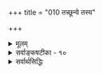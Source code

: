+++
title = "010 तच्छून्ये तस्य"

+++
<details><summary>मूलम्</summary>

तच्छून्ये तस्य वृत्तिः कथमिव घटते तद्विशिष्टे तु वृत्तौ स्वाधारत्वप्रसङ्गस्तत इह न गुणो नापि धर्मीत्ययुक्तम् ।  
तद्वृत्तिर्धर्मिमात्रे न भवति तत एवास्य तच्छून्यताऽतो नोक्तौ दोषौ स्वधीवाग्विहतिरितरथा तद्वदन्येऽपि जल्पाः ॥ १० ॥
</details>

<details><summary>सर्वाङ्कषटीका - १०</summary>

धर्मधर्मिणोर्भेदे वृत्त्यनुपपत्तिमाशङ्क्य निराकरोति - तच्छून्येत्यादिना । 'नीलो घटः' इत्यादिविशिष्टबुद्धौ किं नैल्यशून्ये घटे नैल्यं वर्तते, उत नैल्यवति घटे नैल्यं वर्तत इत्युच्यते ? आद्ये **तच्छून्ये** = नैल्यशून्ये घटे तस्य **वृत्तिः** = नैल्यस्य वृत्तिः कथमिव घटते? नैल्यशून्ये नैल्यं कथं स्यात्, व्याघातात् । द्वितीये, तद्विशिष्टे वृत्तौ **तु** = नैल्यविशिष्टे घटे नैल्यस्य वृत्तौ तु, **स्वाधारत्वप्रसङ्गः** = नैल्यस्य नैल्यमेव आधारः इति प्रसज्येत । एकस्यैवाधारत्वं आधेयत्वञ्च व्याहतमेव । 'नैल्यविशिष्टे नैल्यं वर्तते ' इत्युच्यमान आधारकोटौ नैल्यं वर्तत इति, स्वस्य स्वयमेवाधारः इत्यायाति । ततः तस्मात् कारणात् **इह** = अस्मिन् विचारे, गुणः न, नापि **धर्मी** =गुणी । किन्तु एकमेव वर्तत इति । तदेतन्निराकरोति - इति **अयुक्तम्** =असमञ्जसम् । एवमपलापः न युज्यते । कुत इत्यत्राह - तद्वृत्तिः धर्मिमात्रे इति । **तद्वत्तिः** = धर्मस्य नैल्यादेः वर्तनम्, न नैल्यविशिष्टे, नापि नैल्यशून्ये, पूर्वोक्तदोषात् । किन्तु **धर्मिमात्रे** = घटमात्रे । तत **एव** = तस्मादेव हेतोः **अस्य** = धर्मिणः घटादेः **तच्छून्यता** = नैल्यादिशून्यता न भवति । अतः उक्तौ **दोषौ** = कल्पद्वयोक्तौ दोषौ न भवतः । **इतरथा** = एवमनङ्गीकारे **स्वधीवाग्विहतिः** = स्वधीविहतिः स्वानुभवविरोधः, **स्ववाग्विहतिः** = स्ववचनविरोधञ्च दुस्त्यजौ भवेताम् । धर्मधर्मिभावसामान्यस्यैव निराकरणे सर्वैर्मूकैरेव भवितव्यमिति प्रतिबन्दीमाह - तद्वदिति । **अन्ये** = वृत्त्यनुपपत्त्यादयः जल्पाः **अपि** = वाग्विलासा अपि **तद्वत्** = स्ववाग्विहत्यादिनिरस्ताः ॥ 

में पृ पृ 

अयं भावः - एवं धर्मधर्मिभावनिराकरणं किं अविनाभावस्थलमात्रे, उत सर्वत्रापि ? अविनाभावस्थल एवेति चेत्; एवं विकल्पः विनाभावस्थलेऽपि हि समानः । तथाहि - 'घटवत् भूतलम्' इत्यादावपि, घटशून्ये भूतले घटो वर्तते, उत घटविशिष्टे भूतले घटो वर्तते ? इति प्रश्ने, पक्षद्वयमपि न 



[[22]]

वक्तुं शक्यम्, दोषस्य स्पष्टत्वात् । किन्तु 'भूतले घटो वर्तते इत्येवोच्यते; सर्वैरपि तथैव व्यवहारात् । भूतले वर्तमानं घटं पश्यन्, घटस्याधेयताम्, भूतलस्याधारतां च जानन् 'भूतले घटः' इति वा 'घटवद्भूतलम्' इति वा व्यवहरति । एवमेव 'नीलो घटः' इत्यत्रापि 'घटे नैल्यं वर्तते' इत्येतावन्मात्रकथने का हानिः ? 

ननु चक्षुषा घटं पश्यति, भूतलं च पश्यति । एतदुभयातिरिक्तं किमन्यत् पश्यति? एवं सति घटस्य आधेयताम्, भूतलस्य आधारताञ्च जानातीति कथमुच्यते ? सुसूक्ष्मदर्शनेऽपि घटे अतिरिक्तां आधेयतां वा, भूतले अतिरिक्तां अधिकरणतां वा न हि चक्षुषा पश्यामः इति चेत्; सत्यम् । सन्ति किल बहुविधा व्यवहाराः । ज्ञानं यादृशं तादृशः खलु व्यवहारः । घटं पटं च एकस्मिन्नेव भूतले पश्यन् 'घटपटौ पश्यामि' इति व्यवहरति । घटं भूतलं च पश्यन् न तथा 'घटभूतले पश्यामि' इति व्यवहरति ; किन्तु ' घटवद्भूतलं पश्यामि' इति, 'भूतले घटं पश्यामि' इति वा व्यवहरति । एतत् कुतः ? इति वक्तव्यम् । 'घटपटौ पश्यामि' इत्यत्र घटपटयोस्संबन्धाग्रहणादेव, घटस्य पटस्य पृथनिर्देशः, द्विवचनञ्च । घटं भूतलं च पश्यंस्तु जनः घटभूतलातिरिक्तं तयोराधाराधेयभावमपि तत्र जानाति । अत एव 'घटवत्' इति संबन्धसूचकं मतुप्प्रत्यययुक्तं शब्दं व्यवहरति, 'भूतले' इति सप्तम्यन्तं वा व्यवहरति । तेन घटभूतलयोः संबन्धम्, तत्प्रयुक्तमाधाराधेयभावं च व्यवहरन्ति सर्वे । अतः 'घटविशिष्टं भूतलम्' इत्याकारिका विशिष्टबुद्धिः अपलपितुं न शक्या । तत्र यत् वैशिष्ट्यं स एव संबन्धः । एवमेव गुणविशिष्टद्रव्यविषयिणी बुद्धिरपि दुरपह्नवा ॥ 

ननु तर्हि घटपदोपरि मतुप्प्रत्ययवत्, नीलपदोपरि 'नीलवान्' इति मतुप्प्रत्ययः स्यात् । 'नीलो घटः' इत्येव खलु सर्वोऽपि वक्ति । अतो नीलघटयोरभेद एव प्रामाणिक इति चेत्, न, नीलपदं हि नीलरूपवाचि । नीलरूपघटयोरभेदे 'नीलरूपो घटः' इति कुतो न प्रयुज्यते ? 'नीलरूपवान् घटः' इत्येव सर्वैरुच्यते । अतोऽस्त्येव गुणवाचिपदात् मतुप्प्रत्ययः । अन्यथा नीलपदघटपदार्थयोरभेदे घट-कुंभादिपदवत् तयोः पर्यायता स्यात् । तर्हि नीलपदोपरि कुतो न मतुप्प्रत्यय इति चेत्; ‘गुणवचनेभ्यो मतुबो/लुगिष्टः पो इत्यनुशासनमेव तत्र प्रमाणम् । अत एव 'गुणे शुक्लादयः पुंसि गुणिलिङ्गास्तु तद्वति' (अम. धी. 17 ) इति कोशोऽपि । तावता 'नीलवान् घटः' इति व्यवहारो नाबद्धः । तर्हि 'रूप' पदात् कथं मतुप् इति चेत्, लोक एव प्रष्टव्यः । रूपादिशब्दाः शास्त्रे सामान्यशब्दाः, लोके तु सौन्दर्येऽर्थे प्रयुज्यन्ते । अतः रूपत्वव्याप्यजातिमद्वाचकनीलादिपदानामेवायं न्याय इति लोकप्रयोगादेव निर्णेयम् । एवं रसादिवाचकपदेष्वपि द्रष्टव्यम्। गुणप्राधान्यविवक्षया वा 'तद्गुणसारत्वात्तद्व्यपदेशः' इति न्यायेन मतुप्प्रत्ययरहितः प्रयोगः । ननु नीलादिपदानां गुणिनि लक्षणैवेति चेत्, तावतापि गुणगुणिनोर्भेदस्यैव सिद्धेः । प्रयोगस्य तौल्ये, एकत्र शक्तिः, अन्यत्र लक्षणेत्यत्र नियामकाभावादुभयत्रापि शक्तेरेव न्याय्यत्वात् ॥ 

ननु घटभूतलयोः आधाराधेयभावो नाम नातिरिक्तो धर्मः, किन्तु आधाराधेयरूप एव । एवञ्चाधारतायाः आधेयतायाश्च भूतलघटरूपत्वेऽपि 'अधिकरणतावत् भूतलम्' 'आधेयतावान् घटः' इति मतुप्प्रत्ययो दृश्यते । तद्वदेव गुणगुणिनोरप्यभेदेऽपि मतुप्प्रत्ययः स्यात् । तावता कथमतिरिक्तत्वसिद्धिः ? न चैतत्परिहारार्थम् 

[[23]]



आधारत्वाधेयत्वादीनामतिरिक्तत्वमेवेति वाच्यम्; यदि घटे आधेयता अतिरिक्ता, तदा आधेयतायामाधेयतान्तराङ्गीकारप्रसङ्गादनवस्थापत्तिः । किञ्च तादृशाधेयतान्तरनिरूपिताधिकरणताया अपि आधेयतायामङ्गी कारप्रसङ्गः । एवमधिकरणतायामप्याधेयताङ्गीकार्या, अधिकरणापेक्षयाधिकरणताया आधेयत्वादिति बहुमुखानवस्थाप्रसङ्गः । अतः आधेयतादिकं नातिरिक्तमित्येव युक्तम् । एवञ्चानतिरिक्तत्वेऽपि मतुप्प्रत्ययः दृश्यत एवेति चेत्; तर्हि घटभूतलयोरपि भेदो न स्यात् । तत्रापि मतुप्प्रत्ययस्याभेदेऽप्युपपत्तेः । न चेष्टापत्तिः; को वानुन्मत्तः घटभूतलयोरैक्यं ब्रूयात् । न च पृथक्सिद्धिस्थले अस्तु सार्थको मतुप्प्रत्ययः । अपृथक्सिद्धिस्थले मास्तु इति शङ्खयम्; 'नीलरूपवान् घटः' इति प्रयोगस्य दर्शितत्वात् । किञ्च 'दृष्टमेव स्पृशामि इति प्रत्यभिज्ञया गुणगुणिनोर्भेदस्यैव प्रत्यक्षसिद्धतया मतुप्प्रत्ययः सार्थक एव । 'आधेयतावान् घटः' इत्यादिव्यवहारस्य केवलशास्त्रसंकेतपरिकल्पितत्वान्न तुल्यन्यायावतारः । 'प्रतीति-व्यवहाराभ्यां वस्तुसिद्धिः' इति हि न्यायः । 'आधेयतावान्' इत्यादिस्तु न प्रतीतिः, नापि व्यवहारः, किन्तु केवलं शास्त्रीयो निर्देशः । एतादृशशास्त्रीयव्यवहारनिर्वाहायैव कल्पितः शब्दविकल्पः । आधाराधेयभावस्तु घटभूनलयोरेव । अन्यथा 'भूतलवृत्तिघटो भूतले वर्तते, उत भूतलावृत्तिघटो भूतले वर्तते ? नाद्यः, , भूतलवृत्तिर्घटो भूतले पुनः कथं वर्तेत ? न द्वितीयः, भूतलावृत्तिर्घटो भूतले कथं स्यात् ?' इत्यपि स्यात् । अतः ‘घटविशिष्टे' ‘घटशून्ये' इत्यादि केवलशब्दाडम्बरमात्रम् । घटभूतलयोराधाराधेयभावः किल प्रत्यक्षदृष्टः । न तत्र शब्दापेक्षा । शब्दप्रयोगोऽपि 'भूतले घटः' इत्येतावानेवेत्यादिकं पूर्वमेवोक्तम् । अतो न वृत्त्यनुपपत्तिः ॥ एवमपि पुनः पुनस्तदेवोच्यते चेत्, इदमत्र वक्तव्यम् । अस्मत्पक्षस्य दुष्टत्वं वदता, 'दुष्ट' शब्दस्य दोषविशिष्टवाचकत्वात्, अस्मत्पक्षः धर्मी, दोषः धर्मश्चाङ्गीकार्य एव । एवञ्च दोषविशिष्टे दोषो वर्तते, उत दोषशून्ये दोषो वर्तते ? प्रथमपक्षे दोषस्य दोष एवाधारः स्यात् । स्वस्य स्वाधारत्वं तु व्याहतम् । द्वितीयपक्षे दोषशून्ये दोषः कथं स्यात् ? एवं स्ववचनविरोधः स्वानुभवविरोधश्च दुष्परिहरः । अतो विशिष्टबुद्धिरनिवार्यैव ॥ 

ननु ! न केवलं वृत्त्यनुपपत्तिः । किन्तु संबन्धानुपपत्तिरपि । घटः, भूतलं चेति द्वावपि स्वतन्त्रौ पदार्थों । न हि तौ स्वस्वरूपे परस्परापेक्षौ । अतः स्वतन्त्रयोरुभयोर्वैशिष्ट्यप्रतीतिः केवलविकल्परूपा, न प्रामाणिकी । न च तयोरन्यः संयोगः संबन्धो वर्तते, तस्यापि संबन्धान्तरापेक्षायामनवस्थानात् । अनपेक्षायाञ्च, संयोगस्य संबन्धान्तराभावे, घटस्यापि मास्तु संबन्धः । न चेष्टापत्तिः, एवं तर्हि हिमवद्विन्ध्ययोरपि सम्बन्धव्यवहारः स्यात् । अतस्संबन्धव्यवहारः कल्पित एवेति विशिष्टबुद्धेः कल्पितत्त्वं दुर्वारम् । अतश्च धर्मधर्मिभावस्य कल्पितत्वात् द्रव्याद्रव्यविभागः न घटत एवेति चेत्, तत्राह - तद्वदन्येऽपि जल्पा इति । . अन्ये जल्पा **अपि** =संबन्धानुपपत्त्यादिप्रलापा अपि तद्वत् वृत्त्यनुपपत्त्यादिवदेव स्वतो निरस्ताः । मत्तोन्मत्तप्रलापादीनां किमस्ति मौल्यम् ! तदिदं 'जल्पाः' इति पदेन सूचितम् । घटभूतले न हिमवद्विन्ध्यतुल्ये । नापि तत्पदे घटकलशपदवत्पर्याये । नापि नैल्यर्घटवदविनाभूते । अतश्च घटभूतलपदयोः पर्यायत्वाभावात्, घटभूतलयोर्विनाभावात्, तयोराधाराधेयभावदर्शनाच्च तयोर्विशिष्टव्यवहारो विलक्षणो दुरपह्नवः । अतः

[[24]]

'घटभूतलयोः भिन्नपदार्थयोः, हिमवद्विन्ध्ययोरिव संबन्धो न भवति' इत्यादिकं हि जल्पमात्रम् । प्रत्यक्षसिद्धं संबन्धं अपलपतां वाद एव नास्त्यधिकारः । घटभूतलयोर्मध्येऽतिरिक्तः पदार्थः को वा भासते ? तयोरन्तरालाभावमात्रं दृश्यते । अतो नैरन्तर्यमेव संयोगः, न त्वतिरिक्त इति चेत्, विचार्यत इदमद्रव्यसरे । एवञ्च धर्मधर्मिभावस्य दुरभिलपत्वात्, गुणगुणिभावः, आधाराधेयभावोऽपि दुरभिलपः ॥ 

यो 

ननु यदि गुणगुणिनौ भिन्नौ स्याताम्, कदाचित् कस्यचित् घटभूतलवद्भिन्नावुपलभ्येताम् । तथानुपलंभान्नास्ति तयोर्भेद इति चेत्, किं गुणगुणिनावङ्गीकृत्येदमापाद्यते, उतानङ्गीकृत्य ? आद्ये, कथमङ्गीकृत्य निराकरणं घटेत? द्वितीये तयोरनङ्गीकारादेव निराकरणं न घटेत । न हि शशशृङ्गं निराकर्तव्यम्, तस्याभावादेव । 'यदि तौ भिन्नौ स्याताम्, तर्हि प्रत्येकमप्युपलभ्येताम्' इति तर्क एवात्र विवक्षित इत्यपि - भेदाभेदयोः उपलंभं प्रत्यप्रयोजकत्वेनोक्ततर्कस्य प्रतितर्कपराहतत्वात् । ततश्चोक्ततर्कस्य तर्काङ्गपञ्चकान्यतमहान्या दुस्तर्कत्वम् । तथा हि - ' पर्वतो वह्निमान् धूमात्' इति प्रयोगे; 'धूमोऽस्तु, वह्निर्मास्तु' इत्यप्रयोजकशङ्कायां कृतायां, 'यदि वह्निर्न स्यात्, तर्हि धूमोऽपि न स्यात्, इत्यनुकूलस्तर्कः अप्रयोजकशङ्कावारणाय कर्तव्यः । अस्य तर्कस्य अङ्गानि पञ्च - १. आपाद्यापादकयोर्व्याप्तिः । २. आपाद्यस्य विपर्यये पर्यवसानम् । ३. आपाद्यस्य परानिष्टत्वम् । ४. अस्य तर्कस्य परपक्षासाधकत्वम् । ५. अस्य तर्कस्य प्रतितर्केणापराहतिश्चेति ॥ 

१. अत्र वह्न्यभावः आपादकः, धूमाभाव आपाद्यः । तयोः 'यत्र वह्न्यभावः तत्र धूमाभावः' इति व्याप्तिर्वर्तते । २. एवम् आपाद्यः धूमाभावः आरोपात्मकः, पर्वते धूमस्य दर्शनात् । अतः अत्र 'धूमाभावः स्यात्' इतिज्ञानं भ्रमरूपमेव वक्तव्यम् । ३. एवम् आपाद्यः धूमाभावः परानिष्टः । 'धूमोऽस्तु' इति तेन धूमस्याङ्गीकारात् । ४. एवम् उक्ततर्कस्य परपक्षासाधकत्वं स्पष्टमेव । ५. एवं अस्य तर्कस्य प्रतितर्केणापराहतिश्च । कथमिति चेत्, 'यदि वह्निर्न स्यात्, तर्हि धूमोऽपि न स्यात्' इत्यस्य 'यदि वह्न्यभावेऽपि धूमः स्यात्, तर्हि कारणमन्तरापि कार्यं स्यादिति अनुकूलतर्कस्यैव सत्त्वेन प्रतिकूलतर्कापराहतिवर्तते । अतोऽङ्गपञ्चकयुक्तत्वादयं सतर्कः । अत्रैव 'धूमवान् वह्नेः' इति प्रयोगे, 'वह्निरस्तु, धूमो मा अस्तु' इत्यप्रयोजकशङ्कायाम्, ‘यदि धूमो न स्यात्, तर्हि वह्निरपि न स्यात्' इति तर्को वक्तव्यः । नैतत्संभवति, अयोगोलके धूमाभावेऽपि वह्नेर्दशनात् । अतोऽत्रापाद्यापादकयोर्व्याप्तिरेव नास्तीत्ययं दुस्तर्कः । एवञ्च प्रकृते, ‘यदि गुणगुणिनौ भिन्नौ स्याताम्, तर्हि घटपटवत् प्रत्येकमप्युपलभ्येताम्' इति वा, ‘सहैव नोपलभ्येताम्’ इति वा वक्तुं न हि शक्यम् । पदार्थसामग्र्याः उपलंभसामग्र्याश्च परस्परं भिन्नत्वात् । न हि वस्तुगतभेदाभेदादिः उपलंभं प्रति साक्षात् परंपरया वा प्रयोजको भवति । गुणगुणिनोर्भेदे 'दृष्टमेव स्पृशामि इति प्रत्यभिज्ञाया अनुपदं प्रदर्शितत्वात् । तथा च ' यत्र वस्तुनोर्भेदः, तत्र नास्ति सहोपलंभः' इति व्याप्तयभावान्नायं सतर्कः ॥ 

ननु न केवलं सहोपलंभः, हस्तिहस्तिपकयोरपि तत्सत्वात् । किन्तु नियतस्सहोपलंभ एवाभेदसाधकः । अस्ति च गुणगुणिनोस्तथात्वमिति चेत्, उपलंभसामग्र्याः वस्तुभेदाभेदसामग्र्याश्च भिन्नत्वेन सहोपलंभनियमस्यापि वस्त्वभेदाप्रयोजकत्वेन दत्तोत्तरत्वात् । वस्तुभेदस्य प्रमाणान्तरेण सिद्धेर्दर्शितत्वात् । 

11. 

[[25]]


सहोपलंभस्यान्यथासिद्धेश्च दर्शितत्वात् । सहत्वस्यैव भेदसाधकत्वेन वैपरित्याच्च । अतः द्रव्यगुणभेदः दुरभिलपः । ततश्च द्रव्याद्रव्यविभागोऽपि सुप्रतिष्ठित एव ॥ 

अत्रेदमवधेयम् - अर्थः, ज्ञानम्, शब्दव्यवहारः इति क्रमः । एतत्त्रयमपि पृथक्कृत्य, चिन्तयितुं - क्षमाणां धीराणामेव विचारार्हता न्याय्या । ये तु दुर्बलबुद्धयो गाढं चिन्तयितुं न क्षमन्ते, केवलं शब्दमवलम्बते, ते कथमेवं चिन्तयितुं निर्धारयितुं वा प्रभवेयुः ? प्रायः शब्दमात्रपरायणैः पण्डितैः तत्त्वं निर्णेतुं सर्वथा न शक्यम् । परं तु तादृशैर्ग्रन्थकारैस्सर्वमपि शास्त्रं कलुषीकृतं क्रमश इत्येव परमं सत्यम् । इदमेव वक्ति 'शब्दार्थप्रत्ययानामितरेतराध्यासात्संकरः' (पा.यो.सू. 3-17) इति सूत्रम् । अत्र समासनियमानुसारेण शब्दपदस्यादौ निवेशः क्रमस्तु ' अर्थप्रत्ययशब्दानाम्' इत्येव ॥ १० ॥
</details>

<details><summary>सर्वार्थसिद्धिः</summary>

पुनरपि धर्मस्य धर्मिणि वृत्तिं विकल्प्य तदुभयमपह्नुवानं प्रत्याह - तच्छून्य इति ॥ योऽयं रूपादिः द्रव्यस्य गुणतयेष्टस्स किं स्वशून्ये वर्तते स्वविशिष्टे वा? नाद्यः; व्याघातात् । अन्यथा सर्वेषां सर्वत्र वृत्तिः किं न स्यात्? खपुष्पादीनामपि कथं निषेधः? योग्यानुपलब्ध्येति चेन्न; तदुपब्दध्यनुपलब्ध्योरपि विरोधाभावात् । किंचानुपलब्धिरभावोपस्थापनेन भावं विरुन्ध्यात्; तदा कथं तच्छून्ये तस्य वृत्तिः? न द्वितीयः, आत्माश्रयापातात् । शिष्टं विशेषणविशेष्यतत्संबन्धातिरिक्तं न किंचित्, तस्मिन् प्रमाणाभावात् । न चोक्तेषु त्रिष्वन्यतममात्रम्, तावति विशिष्टधीव्यवहारयोरभावात् । अतः संबन्ध्युभयं विशिष्टशब्दार्थ इति स्यात् । तथा च स्वविशिष्टे वर्तमानो गुणस्स्वविशेष्यमिव स्वात्मानमपि स्वाधारीकुर्यात् । किमत्रानिष्टम्? स्वस्य स्वस्मादन्यत्वम्; अभेदे कथमाधाराधेयभावः? प्रतिसंबन्धिभेदाभावात् । न चात्र भिन्नाभिन्नत्वं दृष्टं युष्मदिष्टं वा । एवं वृत्त्यनुपपत्या वा गुणगुणिनोरन्यतरपरिशेषः स्यात्, उभयपरित्यागो वेति परोक्तमयुक्तम् । कथमित्यत्राह - तद्वृत्तिर्धर्मिमात्र इति । न वयं तच्छूऽन्ये तद्विशिष्टे वा तस्य वृत्तिं ब्रूमः । अपि तु वस्तुतस्तद्विशिष्टे विशेष्ये तद्विशिष्टप्रवृत्त्यभावे तच्छून्ये वृत्तिस्स्यादेवेति चेत्तत्राह - न भवति तत एवास्य तच्छून्यतेति । यत्र यद्वर्तते तस्य कथं तच्छून्यत्वम्? न च तद्वति वर्तमानस्य तस्मिन्नपि वृत्तिरिति नियमः । घटवति भूतले वर्तमानानां गुणादीनां घटेऽपि वृत्तेरदृष्टेः । एवं घटस्यापि । ननु सर्वत्र वृत्तिविकल्पेन विशिष्टं दूषयतः किं नि(दर्श)दानम्? किं क्वचिदपि विशिष्टप्रतीतिरेव नास्ति, सत्यपि वा निष्कारणिका, सकारणाऽपि वा दुर्निरूपितकारणा, निरूपितकारणाऽपि वा निर्विषया, सविषयाऽपि वा बाधितविषयेति । नाद्यः, लौकिकपरीक्षकबहिष्कारप्रसङ्गात् । सर्वशून्यवादिनाऽपि हि संवृत्त्या विशिष्टधीरिष्यते । न द्वितीयः; कार्यस्य कारणावश्यंभावात्, तदनभ्युपगमे तु लोकायतावतारात् । इष्यते चाविद्यावासानादिभ्रान्तेरपि निदानं भवद्भिः । अत एव न तृतीयः । नापि चतुर्थः, स्वपरलोकव्यवहारविरोधादेव । कथं किलासौ विशिष्टप्रतीतिः? कथं च निर्विषया? न पञ्चमः; अद्यापि बाधस्याशामोदकायमानत्वात् । विकल्पप्रामाण्यं च वक्ष्यते । अतो यथादर्शनं क्वचित्किंचिद्वर्तते न स्वस्मिन्निति व्यवस्थिते त्वदुक्तौ व्याघातात्माश्रयदोषौ न स्त इत्याह - अतो नोक्तौ दोषाविति । अन्यथाऽनिष्टमाह - स्वधीवाग्विहतिरितरथेति । स्वधीविहतिः स्ववाग्विहतिः स्वधीवाग्विहतिरिति प्रत्येकसमुदायपरं योज्यम् । कथं तवापि विशिष्टधीविरहे तद्विषयव्याहारव्यवहारावुदाहरणोपनयौ च वस्तुतस्तद्धर्मविशिष्टविषयौ? बुद्धिस्स्वप्रकाशा अभिन्नदेशकालं स्वलक्षणम् कल्पनापोढमभ्रान्तं प्रत्यक्षं प्रतिवादिवाक्यमसाधकं विशिष्टं नास्तीत्यपि विशिष्टमात्थ; तच्च विशिष्टविषयस्वधीविरुद्धमिति । ननु सन्त्यन्येऽपि धर्मधर्मिभावभञ्जकाः परेषां प्रसङ्गाः ते कथमुद्धार्या इत्यत्राह - तद्वदन्येऽपि जल्पा इति । अन्येऽपि नित्यसमाधिरूपाः शुष्कप्रलापास्तद्वन्निरस्तवाक्यैस्तुल्यं वर्तन्ते । उत्थानपरिहारप्रकारभेदेऽपि स्वव्याघातादिदोषाविशेषादित्यर्थः ।  
घटकुड्यवदन्यत्वेऽनन्यत्वे तु स्वरूपवत् । न गुणस्य गुणत्वं स्यादित्यसत्स्वोक्तिबाधतः ॥  
दूष्यादन्यदनन्यद्वा दूषणं न तु दूषणम् । गर्दभादिवदन्यत्वेऽनन्यत्वे दूषणीयवत् ॥  
एवं संबद्धत्वासंबद्धत्वसमानकालत्वासमानकालत्वयुगपद्ग्राह्यत्वायुगपद्ग्राह्यत्वादिविकल्पस्य बाधास्तदुद्धाराश्च विशुद्धबुद्धिभिरवधातव्याः, दूष्येणापि संबन्धादिविकल्पदोषसाम्यादिति ॥ १० ॥ इति धर्मधर्मिभावः ॥
</details>

